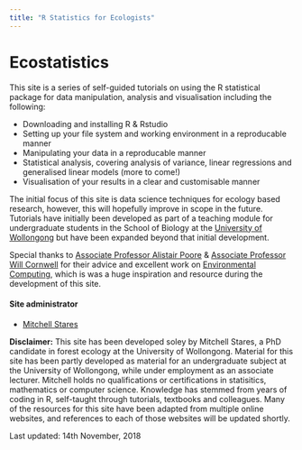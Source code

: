 ```yaml
---
title: "R Statistics for Ecologists"
---
```


# Ecostatistics  

This site is a series of self-guided tutorials on using the R statistical package for data manipulation, analysis and visualisation including the following:  

* Downloading and installing R & Rstudio  
* Setting up your file system and working environment in a reproducable manner  
* Manipulating your data in a reproducable manner  
* Statistical analysis, covering analysis of variance, linear regressions and generalised linear models (more to come!)  
* Visualisation of your results in a clear and customisable manner  

The initial focus of this site is data science techniques for ecology based research, however, this will hopefully improve in scope in the future. Tutorials have initially been developed as part of a teaching module for undergraduate students in the School of Biology at the [University of Wollongong](https://www.uow.edu.au/index.html) but have been expanded beyond that initial development.

Special thanks to [Associate Professor Alistair Poore](https://alistairpoore.org) & [Associate Professor Will Cornwell](http://willcornwell.org/) for their advice and excellent work on [Environmental Computing](http://environmentalcomputing.net/), which is was a huge inspiration and resource during the development of this site. 

#### Site administrator  
* [Mitchell Stares](https://twitter.com/DeadTreeDude)  


**Disclaimer:** This site has been developed soley by Mitchell Stares, a PhD candidate in forest ecology at the University of Wollongong. Material for this site has been partly developed as material for an undergraduate subject at the University of Wollongong, while under employment as an associate lecturer. Mitchell holds no qualifications or certifications in statisitics, mathematics or computer science. Knowledge has stemmed from years of coding in R, self-taught through tutorials, textbooks and colleagues. Many of the resources for this site have been adapted from multiple online websites, and references to each of those websites will be updated shortly.  

Last updated: 14th November, 2018

